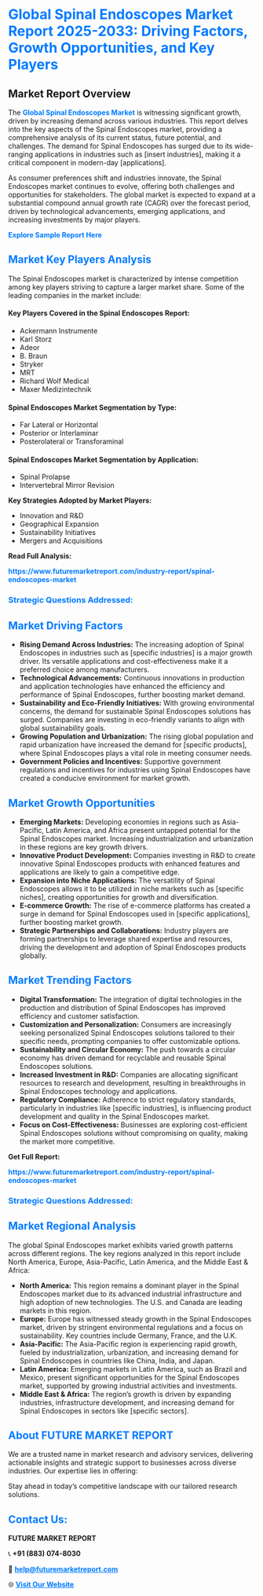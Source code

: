 <h1 style="color: #007BFF;">Global Spinal Endoscopes Market Report 2025-2033: Driving Factors, Growth Opportunities, and Key Players</h1>

<section id="overview">
<h2>Market Report Overview</h2>
<p>The <a href="https://www.futuremarketreport.com/industry-report/spinal-endoscopes-market" style="color: #007BFF; text-decoration: none;"><strong>Global Spinal Endoscopes Market</strong></a> is witnessing significant growth, driven by increasing demand across various industries. This report delves into the key aspects of the Spinal Endoscopes market, providing a comprehensive analysis of its current status, future potential, and challenges. The demand for Spinal Endoscopes has surged due to its wide-ranging applications in industries such as [insert industries], making it a critical component in modern-day [applications].</p>
<p>As consumer preferences shift and industries innovate, the Spinal Endoscopes market continues to evolve, offering both challenges and opportunities for stakeholders. The global market is expected to expand at a substantial compound annual growth rate (CAGR) over the forecast period, driven by technological advancements, emerging applications, and increasing investments by major players.</p>
</section>

<section id="overview">
<p><a href="https://www.futuremarketreport.com/request-sample/reportId=52790" style="color: #007BFF; text-decoration: none;"><strong>Explore Sample Report Here</strong></a></p>
</section>

<section id="key-players">
<h2 style="color: #007BFF;">Market Key Players Analysis</h2>
<p>The Spinal Endoscopes market is characterized by intense competition among key players striving to capture a larger market share. Some of the leading companies in the market include:</p>
<h4>Key Players Covered in the Spinal Endoscopes Report:</h4>
<ul><li>Ackermann Instrumente</li><li>Karl Storz</li><li>Adeor</li><li>B. Braun</li><li>Stryker</li><li>MRT</li><li>Richard Wolf Medical</li><li>Maxer Medizintechnik</li></ul>
<h4>Spinal Endoscopes Market Segmentation by Type:</h4>
<ul><li>Far Lateral or Horizontal</li><li>Posterior or Interlaminar</li><li>Posterolateral or Transforaminal</li></ul>

<h4>Spinal Endoscopes Market Segmentation by Application:</h4>
<ul><li>Spinal Prolapse</li><li>Intervertebral Mirror Revision</li></ul>
<p><strong>Key Strategies Adopted by Market Players:</strong></p>
<ul>
<li>Innovation and R&D</li>
<li>Geographical Expansion</li>
<li>Sustainability Initiatives</li>
<li>Mergers and Acquisitions</li>
</ul>
</section>

<section>
<p><strong>Read Full Analysis: </strong></p><a href="https://www.futuremarketreport.com/industry-report/spinal-endoscopes-market" style="color: #007BFF; text-decoration: none;"><strong>https://www.futuremarketreport.com/industry-report/spinal-endoscopes-market</strong></a>
<h3 style="color: #007BFF;">Strategic Questions Addressed:</h3>
</section>

<section id="driving-factors">
<h2 style="color: #007BFF;">Market Driving Factors</h2>
<ul>
<li><strong>Rising Demand Across Industries:</strong> The increasing adoption of Spinal Endoscopes in industries such as [specific industries] is a major growth driver. Its versatile applications and cost-effectiveness make it a preferred choice among manufacturers.</li>
<li><strong>Technological Advancements:</strong> Continuous innovations in production and application technologies have enhanced the efficiency and performance of Spinal Endoscopes, further boosting market demand.</li>
<li><strong>Sustainability and Eco-Friendly Initiatives:</strong> With growing environmental concerns, the demand for sustainable Spinal Endoscopes solutions has surged. Companies are investing in eco-friendly variants to align with global sustainability goals.</li>
<li><strong>Growing Population and Urbanization:</strong> The rising global population and rapid urbanization have increased the demand for [specific products], where Spinal Endoscopes plays a vital role in meeting consumer needs.</li>
<li><strong>Government Policies and Incentives:</strong> Supportive government regulations and incentives for industries using Spinal Endoscopes have created a conducive environment for market growth.</li>
</ul>
</section>

<section id="growth-opportunities">
<h2 style="color: #007BFF;">Market Growth Opportunities</h2>
<ul>
<li><strong>Emerging Markets:</strong> Developing economies in regions such as Asia-Pacific, Latin America, and Africa present untapped potential for the Spinal Endoscopes market. Increasing industrialization and urbanization in these regions are key growth drivers.</li>
<li><strong>Innovative Product Development:</strong> Companies investing in R&D to create innovative Spinal Endoscopes products with enhanced features and applications are likely to gain a competitive edge.</li>
<li><strong>Expansion into Niche Applications:</strong> The versatility of Spinal Endoscopes allows it to be utilized in niche markets such as [specific niches], creating opportunities for growth and diversification.</li>
<li><strong>E-commerce Growth:</strong> The rise of e-commerce platforms has created a surge in demand for Spinal Endoscopes used in [specific applications], further boosting market growth.</li>
<li><strong>Strategic Partnerships and Collaborations:</strong> Industry players are forming partnerships to leverage shared expertise and resources, driving the development and adoption of Spinal Endoscopes products globally.</li>
</ul>
</section>

<section id="trending-factors">
<h2 style="color: #007BFF;">Market Trending Factors</h2>
<ul>
<li><strong>Digital Transformation:</strong> The integration of digital technologies in the production and distribution of Spinal Endoscopes has improved efficiency and customer satisfaction.</li>
<li><strong>Customization and Personalization:</strong> Consumers are increasingly seeking personalized Spinal Endoscopes solutions tailored to their specific needs, prompting companies to offer customizable options.</li>
<li><strong>Sustainability and Circular Economy:</strong> The push towards a circular economy has driven demand for recyclable and reusable Spinal Endoscopes solutions.</li>
<li><strong>Increased Investment in R&D:</strong> Companies are allocating significant resources to research and development, resulting in breakthroughs in Spinal Endoscopes technology and applications.</li>
<li><strong>Regulatory Compliance:</strong> Adherence to strict regulatory standards, particularly in industries like [specific industries], is influencing product development and quality in the Spinal Endoscopes market.</li>
<li><strong>Focus on Cost-Effectiveness:</strong> Businesses are exploring cost-efficient Spinal Endoscopes solutions without compromising on quality, making the market more competitive.</li>
</ul>
</section>

<section>
<p><strong>Get Full Report: </strong></p><a href="https://www.futuremarketreport.com/industry-report/spinal-endoscopes-market" style="color: #007BFF; text-decoration: none;"><strong>https://www.futuremarketreport.com/industry-report/spinal-endoscopes-market</strong></a>
<h3 style="color: #007BFF;">Strategic Questions Addressed:</h3>
</section>


<section id="regional-analysis">
<h2 style="color: #007BFF;">Market Regional Analysis</h2>
<p>The global Spinal Endoscopes market exhibits varied growth patterns across different regions. The key regions analyzed in this report include North America, Europe, Asia-Pacific, Latin America, and the Middle East & Africa:</p>
<ul>
<li><strong>North America:</strong> This region remains a dominant player in the Spinal Endoscopes market due to its advanced industrial infrastructure and high adoption of new technologies. The U.S. and Canada are leading markets in this region.</li>
<li><strong>Europe:</strong> Europe has witnessed steady growth in the Spinal Endoscopes market, driven by stringent environmental regulations and a focus on sustainability. Key countries include Germany, France, and the U.K.</li>
<li><strong>Asia-Pacific:</strong> The Asia-Pacific region is experiencing rapid growth, fueled by industrialization, urbanization, and increasing demand for Spinal Endoscopes in countries like China, India, and Japan.</li>
<li><strong>Latin America:</strong> Emerging markets in Latin America, such as Brazil and Mexico, present significant opportunities for the Spinal Endoscopes market, supported by growing industrial activities and investments.</li>
<li><strong>Middle East & Africa:</strong> The region’s growth is driven by expanding industries, infrastructure development, and increasing demand for Spinal Endoscopes in sectors like [specific sectors].</li>
</ul>
</section>

<footer>
<h2 style="color: #007BFF;">About FUTURE MARKET REPORT</h2>
<p>We are a trusted name in market research and advisory services, delivering actionable insights and strategic support to businesses across diverse industries. Our expertise lies in offering:</p>

<p>Stay ahead in today’s competitive landscape with our tailored research solutions.</p>

<h2 style="color: #007BFF;">Contact Us:</h2>
<p><strong>FUTURE MARKET REPORT</strong></p>
<p>📞 <strong>+91 (883) 074-8030</strong></p>
<p>📧 <strong><a href="mailto:help@futuremarketreport.com" style="color: #007BFF;">help@futuremarketreport.com</a></strong></p>
<p>🌐 <strong><a href="https://www.futuremarketreport.com/" style="color: #007BFF;">Visit Our Website</a></strong></p>
</footer>